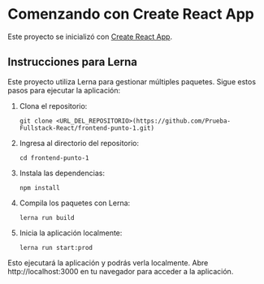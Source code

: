 # Comenzando con Create React App

Este proyecto se inicializó con [Create React App](https://github.com/facebook/create-react-app).

## Instrucciones para Lerna

Este proyecto utiliza Lerna para gestionar múltiples paquetes. Sigue estos pasos para ejecutar la aplicación:

1. Clona el repositorio:

   ```
   git clone <URL_DEL_REPOSITORIO>(https://github.com/Prueba-Fullstack-React/frontend-punto-1.git)
   ```
2. Ingresa al directorio del repositorio:

   ```
   cd frontend-punto-1
   ```

3. Instala las dependencias:

   ```
   npm install
   ```

4. Compila los paquetes con Lerna:

   ```
   lerna run build
   ```

5. Inicia la aplicación localmente:

   ```
   lerna run start:prod
   ```

Esto ejecutará la aplicación y podrás verla localmente. Abre http://localhost:3000 en tu navegador para acceder a la aplicación.
